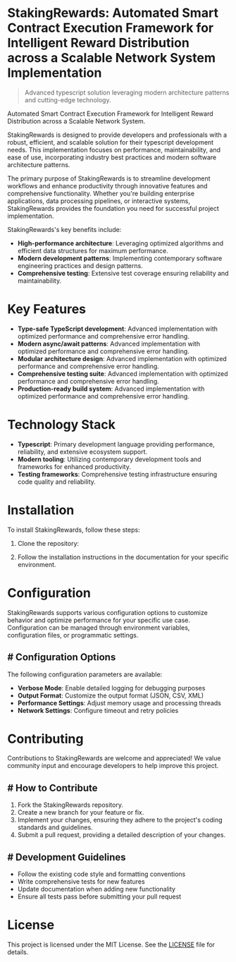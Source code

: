 
# StakingRewards: Automated Smart Contract Execution Framework for Intelligent Reward Distribution across a Scalable Network System Implementation
> Advanced typescript solution leveraging modern architecture patterns and cutting-edge technology.

Automated Smart Contract Execution Framework for Intelligent Reward Distribution across a Scalable Network System.

StakingRewards is designed to provide developers and professionals with a robust, efficient, and scalable solution for their typescript development needs. This implementation focuses on performance, maintainability, and ease of use, incorporating industry best practices and modern software architecture patterns.

The primary purpose of StakingRewards is to streamline development workflows and enhance productivity through innovative features and comprehensive functionality. Whether you're building enterprise applications, data processing pipelines, or interactive systems, StakingRewards provides the foundation you need for successful project implementation.

StakingRewards's key benefits include:

* **High-performance architecture**: Leveraging optimized algorithms and efficient data structures for maximum performance.
* **Modern development patterns**: Implementing contemporary software engineering practices and design patterns.
* **Comprehensive testing**: Extensive test coverage ensuring reliability and maintainability.

# Key Features

* **Type-safe TypeScript development**: Advanced implementation with optimized performance and comprehensive error handling.
* **Modern async/await patterns**: Advanced implementation with optimized performance and comprehensive error handling.
* **Modular architecture design**: Advanced implementation with optimized performance and comprehensive error handling.
* **Comprehensive testing suite**: Advanced implementation with optimized performance and comprehensive error handling.
* **Production-ready build system**: Advanced implementation with optimized performance and comprehensive error handling.

# Technology Stack

* **Typescript**: Primary development language providing performance, reliability, and extensive ecosystem support.
* **Modern tooling**: Utilizing contemporary development tools and frameworks for enhanced productivity.
* **Testing frameworks**: Comprehensive testing infrastructure ensuring code quality and reliability.

# Installation

To install StakingRewards, follow these steps:

1. Clone the repository:


2. Follow the installation instructions in the documentation for your specific environment.

# Configuration

StakingRewards supports various configuration options to customize behavior and optimize performance for your specific use case. Configuration can be managed through environment variables, configuration files, or programmatic settings.

## # Configuration Options

The following configuration parameters are available:

* **Verbose Mode**: Enable detailed logging for debugging purposes
* **Output Format**: Customize the output format (JSON, CSV, XML)
* **Performance Settings**: Adjust memory usage and processing threads
* **Network Settings**: Configure timeout and retry policies

# Contributing

Contributions to StakingRewards are welcome and appreciated! We value community input and encourage developers to help improve this project.

## # How to Contribute

1. Fork the StakingRewards repository.
2. Create a new branch for your feature or fix.
3. Implement your changes, ensuring they adhere to the project's coding standards and guidelines.
4. Submit a pull request, providing a detailed description of your changes.

## # Development Guidelines

* Follow the existing code style and formatting conventions
* Write comprehensive tests for new features
* Update documentation when adding new functionality
* Ensure all tests pass before submitting your pull request

# License

This project is licensed under the MIT License. See the [LICENSE](https://github.com/JoseMariaAlarconArenas/StakingRewards/blob/main/LICENSE) file for details.
